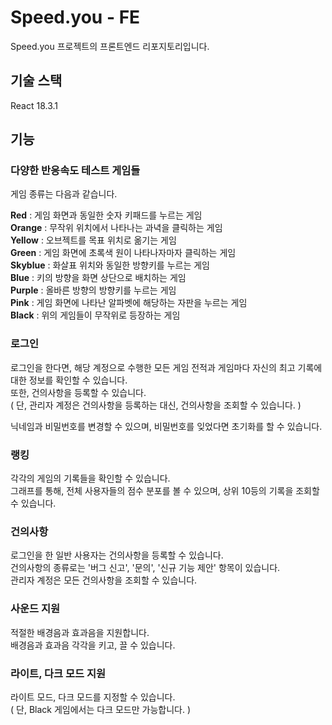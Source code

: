 # Speed.you - FE

Speed.you 프로젝트의 프론트엔드 리포지토리입니다.   

## 기술 스택

React 18.3.1   

## 기능

### 다양한 반응속도 테스트 게임들

게임 종류는 다음과 같습니다.   

**Red** : 게임 화면과 동일한 숫자 키패드를 누르는 게임   
**Orange** : 무작위 위치에서 나타나는 과녁을 클릭하는 게임   
**Yellow** : 오브젝트를 목표 위치로 옮기는 게임   
**Green** : 게임 화면에 초록색 원이 나타나자마자 클릭하는 게임   
**Skyblue** : 화살표 위치와 동일한 방향키를 누르는 게임   
**Blue** : 키의 방향을 화면 상단으로 배치하는 게임   
**Purple** : 올바른 방향의 방향키를 누르는 게임   
**Pink** : 게임 화면에 나타난 알파벳에 해당하는 자판을 누르는 게임   
**Black** : 위의 게임들이 무작위로 등장하는 게임   

### 로그인

로그인을 한다면, 해당 계정으로 수행한 모든 게임 전적과 게임마다 자신의 최고 기록에 대한 정보를 확인할 수 있습니다.   
또한, 건의사항을 등록할 수 있습니다.   
( 단, 관리자 계정은 건의사항을 등록하는 대신, 건의사항을 조회할 수 있습니다. )   
   
닉네임과 비밀번호를 변경할 수 있으며, 비밀번호를 잊었다면 초기화를 할 수 있습니다.   

### 랭킹

각각의 게임의 기록들을 확인할 수 있습니다.   
그래프를 통해, 전체 사용자들의 점수 분포를 볼 수 있으며, 상위 10등의 기록을 조회할 수 있습니다.   

### 건의사항

로그인을 한 일반 사용자는 건의사항을 등록할 수 있습니다.   
건의사항의 종류로는 '버그 신고', '문의', '신규 기능 제안' 항목이 있습니다.   
관리자 계정은 모든 건의사항을 조회할 수 있습니다.   

### 사운드 지원

적절한 배경음과 효과음을 지원합니다.   
배경음과 효과음 각각을 키고, 끌 수 있습니다.   

### 라이트, 다크 모드 지원

라이트 모드, 다크 모드를 지정할 수 있습니다.   
( 단, Black 게임에서는 다크 모드만 가능합니다. )   